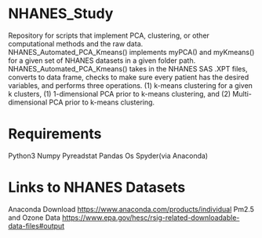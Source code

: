 # NHANES_Study

Repository for scripts that implement PCA, clustering, or other computational methods and the raw data. NHANES_Automated_PCA_Kmeans() implements myPCA() and myKmeans() for a given set of NHANES datasets in a given folder path. NHANES_Automated_PCA_Kmeans() takes in the NHANES SAS .XPT files, converts to data frame, checks to make sure every patient has the desired variables, and performs three operations. (1) k-means clustering for a given k clusters, (1) 1-dimensional PCA prior to k-means clustering, and (2) Multi-dimensional PCA prior to k-means clustering. 
# Requirements
Python3 
Numpy 
Pyreadstat
Pandas 
Os 
Spyder(via Anaconda)

# Links to NHANES Datasets
 Anaconda Download https://www.anaconda.com/products/individual
 Pm2.5 and Ozone Data https://www.epa.gov/hesc/rsig-related-downloadable-data-files#output
